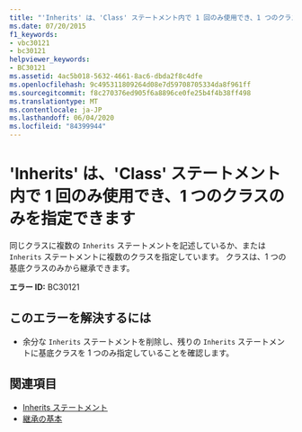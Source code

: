 ```yaml
---
title: "'Inherits' は、'Class' ステートメント内で 1 回のみ使用でき、1 つのクラスのみを指定できます"
ms.date: 07/20/2015
f1_keywords:
- vbc30121
- bc30121
helpviewer_keywords:
- BC30121
ms.assetid: 4ac5b018-5632-4661-8ac6-dbda2f8c4dfe
ms.openlocfilehash: 9c495311809264d08e7d59708705334da8f961ff
ms.sourcegitcommit: f8c270376ed905f6a8896ce0fe25b4f4b38ff498
ms.translationtype: MT
ms.contentlocale: ja-JP
ms.lasthandoff: 06/04/2020
ms.locfileid: "84399944"
---
```

# <a name="inherits-can-appear-only-once-within-a-class-statement-and-can-only-specify-one-class"></a>'Inherits' は、'Class' ステートメント内で 1 回のみ使用でき、1 つのクラスのみを指定できます
同じクラスに複数の `Inherits` ステートメントを記述しているか、または `Inherits` ステートメントに複数のクラスを指定しています。 クラスは、1 つの基底クラスのみから継承できます。  
  
 **エラー ID:** BC30121  
  
## <a name="to-correct-this-error"></a>このエラーを解決するには  
  
- 余分な `Inherits` ステートメントを削除し、残りの `Inherits` ステートメントに基底クラスを 1 つのみ指定していることを確認します。  
  
## <a name="see-also"></a>関連項目

- [Inherits ステートメント](../language-reference/statements/inherits-statement.md)
- [継承の基本](../programming-guide/language-features/objects-and-classes/inheritance-basics.md)
